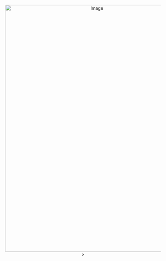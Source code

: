 <p align="center"><img width="578" height="800" alt="Image" src="https://github.com/user-attachments/assets/78cb7df7-4603-41f6-8b3b-23ab837e5121" />>
